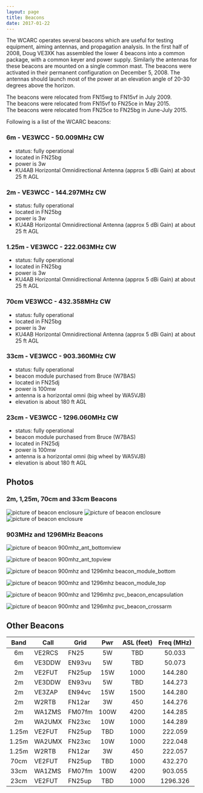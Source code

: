 ```yaml
---
layout: page
title: Beacons
date: 2017-01-22
---
```


The WCARC operates several beacons which are useful for testing equipment, aiming antennas, and propagation analysis.
In the first half of 2008, Doug VE3XK has assembled the lower 4 beacons into a common package, with a common keyer and
power supply. Similarly the antennas for these beacons are mounted on a single common mast. The beacons were activated
in their permanent configuration on December 5, 2008. The antennas should launch most of the power at an
elevation angle of 20-30 degrees above the horizon.

The beacons were relocated from FN15wg to FN15vf in July 2009.  
The beacons were relocated from FN15vf to FN25ce in May 2015.  
The beacons were relocated from FN25ce to FN25bg in June-July 2015.

Following is a list of the WCARC beacons:

### 6m - VE3WCC - 50.009MHz CW
* status: fully operational
* located in FN25bg
* power is 3w
* KU4AB Horizontal Omnidirectional Antenna (approx 5 dBi Gain) at about 25 ft AGL

### 2m - VE3WCC - 144.297MHz CW
* status: fully operational
* located in FN25bg
* power is 3w
* KU4AB Horizontal Omnidirectional Antenna (approx 5 dBi Gain) at about 25 ft AGL

### 1.25m - VE3WCC - 222.063MHz CW
* status: fully operational
* located in FN25bg
* power is 3w
* KU4AB Horizontal Omnidirectional Antenna (approx 5 dBi Gain) at about 25 ft AGL

### 70cm VE3WCC - 432.358MHz CW
* status: fully operational
* located in FN25bg
* power is 3w
* KU4AB Horizontal Omnidirectional Antenna (approx 5 dBi Gain) at about 25 ft AGL

### 33cm - VE3WCC - 903.360MHz CW
* status: fully operational
* beacon module purchased from Bruce (W7BAS)
* located in FN25dj
* power is 100mw
* antenna is a horizontal omni (big wheel by WA5VJB)
* elevation is about 180 ft AGL

### 23cm - VE3WCC - 1296.060MHz CW
* status: fully operational
* beacon module purchased from Bruce (W7BAS)
* located in FN25dj
* power is 100mw
* antenna is a horizontal omni (big wheel by WA5VJB)
* elevation is about 180 ft AGL

## Photos

### 2m, 1,25m, 70cm and 33cm Beacons

![picture of beacon enclosure](images/beaconants01.jpg)
![picture of beacon enclosure](images/beaconsontower01.jpg)
![picture of beacon enclosure](images/beaconenclosure01.jpg)

### 903MHz and 1296MHz Beacons

![picture of beacon 900mhz_ant_bottomview](images/900mhz_ant_bottom_01.jpg)

![picture of beacon 900mhz_ant_topview](images/900mhz_ant_top_01.jpg)

![picture of beacon 900mhz and 1296mhz beacon_module_bottom](images/beacon_module_bottom_01.jpg)

![picture of beacon 900mhz and 1296mhz beacon_module_top](images/beacon_module_top_01.jpg)

![picture of beacon 900mhz and 1296mhz pvc_beacon_encapsulation](images/pvc_beacon_encapsulation_01.jpg)

![picture of beacon 900mhz and 1296mhz pvc_beacon_crossarm](images/pvc_beacons_crossarm1.jpg)

## Other Beacons

| Band  | Call   | Grid   | Pwr  | ASL (feet) | Freq (MHz) |
|:-----:|--------|--------|:----:|:----------:|:----------:|
| 6m    | VE2RCS | FN25   | 5W   | TBD        | 50.033     |
| 6m    | VE3DDW | EN93vu | 5W   | TBD        | 50.073     |
| 2m    | VE2FUT | FN25up | 15W  | 1000       | 144.280    |
| 2m    | VE3DDW | EN93vu | 5W   | TBD        | 144.273    |
| 2m    | VE3ZAP | EN94vc | 15W  | 1500       | 144.280    |
| 2m    | W2RTB  | FN12ar | 3W   | 450        | 144.276    |
| 2m    | WA1ZMS | FM07fm | 100W | 4200       | 144.285    |
| 2m    | WA2UMX | FN23xc | 10W  | 1000       | 144.289    |
| 1.25m | VE2FUT | FN25up | TBD  | 1000       | 222.059    |
| 1.25m | WA2UMX | FN23xc | 10W  | 1000       | 222.048    |
| 1.25m | W2RTB  | FN12ar | 3W   | 450        | 222.057    |
| 70cm  | VE2FUT | FN25up | TBD  | 1000       | 432.270    |
| 33cm  | WA1ZMS | FM07fm | 100W | 4200       | 903.055    |
| 23cm  | VE2FUT | FN25up | TBD  | 1000       | 1296.326   |

